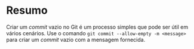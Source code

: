 # Resumo

Criar um _commit_ vazio no Git é um processo simples que pode ser útil em vários cenários. Use o comando `git commit --allow-empty -m <message>` para criar um _commit_ vazio com a mensagem fornecida.
